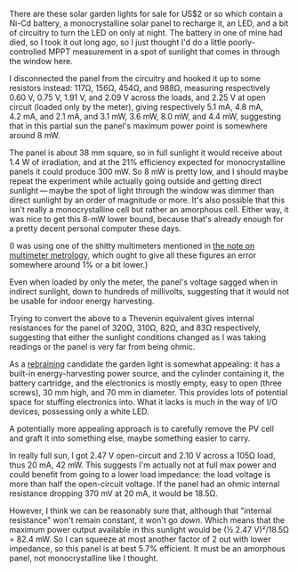 There are these solar garden lights for sale for US$2 or so which
contain a Ni-Cd battery, a monocrystalline solar panel to recharge it,
an LED, and a bit of circuitry to turn the LED on only at night.  The
battery in one of mine had died, so I took it out long ago, so I just
thought I'd do a little poorly-controlled MPPT measurement in a spot
of sunlight that comes in through the window here.

I disconnected the panel from the circuitry and hooked it up to some
resistors instead: 117Ω, 156Ω, 454Ω, and 988Ω, measuring respectively
0.60 V, 0.75 V, 1.91 V, and 2.09 V across the loads, and 2.25 V at
open circuit (loaded only by the meter), giving respectively 5.1 mA,
4.8 mA, 4.2 mA, and 2.1 mA, and 3.1 mW, 3.6 mW, 8.0 mW, and 4.4 mW,
suggesting that in this partial sun the panel's maximum power point is
somewhere around 8 mW.

The panel is about 38 mm square, so in full sunlight it would receive
about 1.4 W of irradiation, and at the 21% efficiency expected for
monocrystalline panels it could produce 300 mW.  So 8 mW is pretty
low, and I should maybe repeat the experiment while actually going
outside and getting direct sunlight — maybe the spot of light through
the window was dimmer than direct sunlight by an order of magnitude or
more.  It's also possible that this isn't really a monocrystalline
cell but rather an amorphous cell.  Either way, it was nice to get
this 8-mW lower bound, because that's already enough for a pretty
decent personal computer these days.

(I was using one of the shitty multimeters mentioned in [the note on
multimeter metrology](multimeter-metrology.md), which ought to give
all these figures an error somewhere around 1% or a bit lower.)

Even when loaded by only the meter, the panel's voltage sagged when in
indirect sunlight, down to hundreds of millivolts, suggesting that it
would not be usable for indoor energy harvesting.

Trying to convert the above to a Thevenin equivalent gives internal
resistances for the panel of 320Ω, 310Ω, 82Ω, and 83Ω respectively,
suggesting that either the sunlight conditions changed as I was taking
readings or the panel is very far from being ohmic.

As a [rebraining](rebraining.md) candidate the garden light is
somewhat appealing: it has a built-in energy-harvesting power source,
and the cylinder containing it, the battery cartridge, and the
electronics is mostly empty, easy to open (three screws), 30 mm high,
and 70 mm in diameter.  This provides lots of potential space for
stuffing electronics into.  What it lacks is much in the way of I/O
devices, possessing only a white LED.

A potentially more appealing approach is to carefully remove the PV
cell and graft it into something else, maybe something easier to
carry.

In really full sun, I got 2.47 V open-circuit and 2.10 V across a 105Ω
load, thus 20 mA, 42 mW.  This suggests I'm actually not at full max
power and could benefit from going to a lower load impedance: the load
voltage is more than half the open-circuit voltage.  If the panel had
an ohmic internal resistance dropping 370 mV at 20 mA, it would be
18.5Ω.

However, I think we can be reasonably sure that, although that
"internal resistance" won't remain constant, it won't go *down*.
Which means that the maximum power output available in this sunlight
would be (½ 2.47 V)²/18.5Ω = 82.4 mW.  So I can squeeze at most
another factor of 2 out with lower impedance, so this panel is at best
5.7% efficient.  It must be an amorphous panel, not monocrystalline
like I thought.